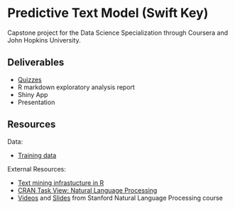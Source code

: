 # Predictive Text Model (Swift Key)

Capstone project for the Data Science Specialization through Coursera and John Hopkins University.

## Deliverables

- [Quizzes](quiz) 
- R markdown exploratory analysis report
- Shiny App
- Presentation

## Resources

Data:

- [Training data](https://d396qusza40orc.cloudfront.net/dsscapstone/dataset/Coursera-SwiftKey.zip)


External Resources:

- [Text mining infrastucture in R](http://www.jstatsoft.org/v25/i05/)
- [CRAN Task View: Natural Language Processing](http://cran.r-project.org/web/views/NaturalLanguageProcessing.html)
- [Videos](https://www.youtube.com/user/OpenCourseOnline/search?query=NLP) and [Slides](https://web.stanford.edu/~jurafsky/NLPCourseraSlides.html) from Stanford Natural Language Processing course
